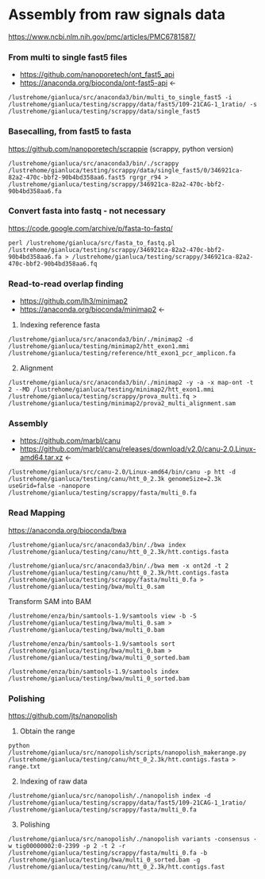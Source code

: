 # Assembly from raw signals data

https://www.ncbi.nlm.nih.gov/pmc/articles/PMC6781587/

### From multi to single fast5 files

* https://github.com/nanoporetech/ont_fast5_api
* https://anaconda.org/bioconda/ont-fast5-api <-

```
/lustrehome/gianluca/src/anaconda3/bin/multi_to_single_fast5 -i /lustrehome/gianluca/testing/scrappy/data/fast5/109-21CAG-1_1ratio/ -s /lustrehome/gianluca/testing/scrappy/data/single_fast5
```
### Basecalling, from fast5 to fasta   

https://github.com/nanoporetech/scrappie (scrappy, python version)

```
/lustrehome/gianluca/src/anaconda3/bin/./scrappy /lustrehome/gianluca/testing/scrappy/data/single_fast5/0/346921ca-82a2-470c-bbf2-90b4bd358aa6.fast5 rgrgr_r94 > /lustrehome/gianluca/testing/scrappy/346921ca-82a2-470c-bbf2-90b4bd358aa6.fa
```

### Convert fasta into fastq - not necessary

https://code.google.com/archive/p/fasta-to-fastq/

```
perl /lustrehome/gianluca/src/fasta_to_fastq.pl /lustrehome/gianluca/testing/scrappy/346921ca-82a2-470c-bbf2-90b4bd358aa6.fa > /lustrehome/gianluca/testing/scrappy/346921ca-82a2-470c-bbf2-90b4bd358aa6.fq
```

### Read-to-read overlap finding

* https://github.com/lh3/minimap2
* https://anaconda.org/bioconda/minimap2 <-

1) Indexing reference fasta

```
/lustrehome/gianluca/src/anaconda3/bin/./minimap2 -d /lustrehome/gianluca/testing/minimap2/htt_exon1.mmi /lustrehome/gianluca/testing/reference/htt_exon1_pcr_amplicon.fa
```
2) Alignment

```
/lustrehome/gianluca/src/anaconda3/bin/./minimap2 -y -a -x map-ont -t 2 --MD /lustrehome/gianluca/testing/minimap2/htt_exon1.mmi /lustrehome/gianluca/testing/scrappy/prova_multi.fq > /lustrehome/gianluca/testing/minimap2/prova2_multi_alignment.sam
```

### Assembly

* https://github.com/marbl/canu
* https://github.com/marbl/canu/releases/download/v2.0/canu-2.0.Linux-amd64.tar.xz <-

```
/lustrehome/gianluca/src/canu-2.0/Linux-amd64/bin/canu -p htt -d /lustrehome/gianluca/testing/canu/htt_0_2.3k genomeSize=2.3k useGrid=false -nanopore /lustrehome/gianluca/testing/scrappy/fasta/multi_0.fa
```

### Read Mapping

https://anaconda.org/bioconda/bwa

```
/lustrehome/gianluca/src/anaconda3/bin/./bwa index /lustrehome/gianluca/testing/canu/htt_0_2.3k/htt.contigs.fasta

/lustrehome/gianluca/src/anaconda3/bin/./bwa mem -x ont2d -t 2 /lustrehome/gianluca/testing/canu/htt_0_2.3k/htt.contigs.fasta /lustrehome/gianluca/testing/scrappy/fasta/multi_0.fa > /lustrehome/gianluca/testing/bwa/multi_0.sam
```
Transform SAM into BAM
```
/lustrehome/enza/bin/samtools-1.9/samtools view -b -S /lustrehome/gianluca/testing/bwa/multi_0.sam > /lustrehome/gianluca/testing/bwa/multi_0.bam

/lustrehome/enza/bin/samtools-1.9/samtools sort /lustrehome/gianluca/testing/bwa/multi_0.bam > /lustrehome/gianluca/testing/bwa/multi_0_sorted.bam

/lustrehome/enza/bin/samtools-1.9/samtools index /lustrehome/gianluca/testing/bwa/multi_0_sorted.bam
```

### Polishing

https://github.com/jts/nanopolish

1) Obtain the range
```
python /lustrehome/gianluca/src/nanopolish/scripts/nanopolish_makerange.py /lustrehome/gianluca/testing/canu/htt_0_2.3k/htt.contigs.fasta > range.txt
```

2) Indexing of raw data
```
/lustrehome/gianluca/src/nanopolish/./nanopolish index -d /lustrehome/gianluca/testing/scrappy/data/fast5/109-21CAG-1_1ratio/ /lustrehome/gianluca/testing/scrappy/fasta/multi_0.fa
```
3) Polishing
```
/lustrehome/gianluca/src/nanopolish/./nanopolish variants -consensus -w tig00000002:0-2399 -p 2 -t 2 -r /lustrehome/gianluca/testing/scrappy/fasta/multi_0.fa -b /lustrehome/gianluca/testing/bwa/multi_0_sorted.bam -g /lustrehome/gianluca/testing/canu/htt_0_2.3k/htt.contigs.fast
```
